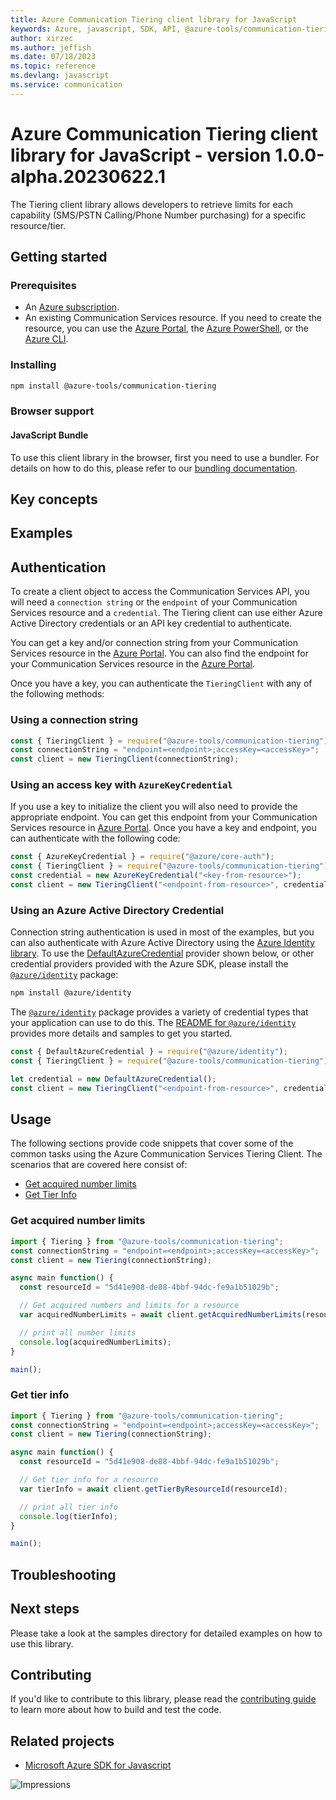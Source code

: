 ```yaml
---
title: Azure Communication Tiering client library for JavaScript
keywords: Azure, javascript, SDK, API, @azure-tools/communication-tiering, communication
author: xirzec
ms.author: jeffish
ms.date: 07/18/2023
ms.topic: reference
ms.devlang: javascript
ms.service: communication
---
```

# Azure Communication Tiering client library for JavaScript - version 1.0.0-alpha.20230622.1 


The Tiering client library allows developers to retrieve limits for each capability (SMS/PSTN Calling/Phone Number purchasing) for a specific resource/tier.

## Getting started

### Prerequisites

- An [Azure subscription][azure_sub].
- An existing Communication Services resource. If you need to create the resource, you can use the [Azure Portal][azure_portal], the [Azure PowerShell][azure_powershell], or the [Azure CLI][azure_cli].

### Installing

```bash
npm install @azure-tools/communication-tiering
```

### Browser support

#### JavaScript Bundle

To use this client library in the browser, first you need to use a bundler. For details on how to do this, please refer to our [bundling documentation](https://aka.ms/AzureSDKBundling).

## Key concepts

## Examples

## Authentication

To create a client object to access the Communication Services API, you will need a `connection string` or the `endpoint` of your Communication Services resource and a `credential`. The Tiering client can use either Azure Active Directory credentials or an API key credential to authenticate.

You can get a key and/or connection string from your Communication Services resource in the [Azure Portal][azure_portal]. You can also find the endpoint for your Communication Services resource in the [Azure Portal][azure_portal].

Once you have a key, you can authenticate the `TieringClient` with any of the following methods:

### Using a connection string

```javascript
const { TieringClient } = require("@azure-tools/communication-tiering");
const connectionString = "endpoint=<endpoint>;accessKey=<accessKey>";
const client = new TieringClient(connectionString);
```

### Using an access key with `AzureKeyCredential`

If you use a key to initialize the client you will also need to provide the appropriate endpoint. You can get this endpoint from your Communication Services resource in [Azure Portal][azure_portal]. Once you have a key and endpoint, you can authenticate with the following code:

```javascript
const { AzureKeyCredential } = require("@azure/core-auth");
const { TieringClient } = require("@azure-tools/communication-tiering");
const credential = new AzureKeyCredential("<key-from-resource>");
const client = new TieringClient("<endpoint-from-resource>", credential);
```

### Using an Azure Active Directory Credential

Connection string authentication is used in most of the examples, but you can also authenticate with Azure Active Directory using the [Azure Identity library][azure_identity]. To use the [DefaultAzureCredential][defaultazurecredential] provider shown below, or other credential providers provided with the Azure SDK, please install the [`@azure/identity`][azure_identity] package:

```bash
npm install @azure/identity
```

The [`@azure/identity`][azure_identity] package provides a variety of credential types that your application can use to do this. The [README for `@azure/identity`][azure_identity_readme] provides more details and samples to get you started.

```javascript
const { DefaultAzureCredential } = require("@azure/identity");
const { TieringClient } = require("@azure-tools/communication-tiering");

let credential = new DefaultAzureCredential();
const client = new TieringClient("<endpoint-from-resource>", credential);
```

## Usage

The following sections provide code snippets that cover some of the common tasks using the Azure Communication Services Tiering Client. The scenarios that are covered here consist of:

- [Get acquired number limits](#get-acquired-number-limits)
- [Get Tier Info](#get-tier-info)

### Get acquired number limits

```typescript
import { Tiering } from "@azure-tools/communication-tiering";
const connectionString = "endpoint=<endpoint>;accessKey=<accessKey>";
const client = new Tiering(connectionString);

async main function() {
  const resourceId = "5d41e908-de88-4bbf-94dc-fe9a1b51029b";

  // Get acquired numbers and limits for a resource
  var acquiredNumberLimits = await client.getAcquiredNumberLimits(resourceId);

  // print all number limits
  console.log(acquiredNumberLimits);
}

main();
```

### Get tier info

```typescript
import { Tiering } from "@azure-tools/communication-tiering";
const connectionString = "endpoint=<endpoint>;accessKey=<accessKey>";
const client = new Tiering(connectionString);

async main function() {
  const resourceId = "5d41e908-de88-4bbf-94dc-fe9a1b51029b";

  // Get tier info for a resource
  var tierInfo = await client.getTierByResourceId(resourceId);

  // print all tier info
  console.log(tierInfo);
}

main();
```

## Troubleshooting

## Next steps

Please take a look at the samples directory for detailed examples on how to use this library.

## Contributing

If you'd like to contribute to this library, please read the [contributing guide](https://github.com/Azure/azure-sdk-for-js/blob/main/CONTRIBUTING.md) to learn more about how to build and test the code.

## Related projects

- [Microsoft Azure SDK for Javascript](https://github.com/Azure/azure-sdk-for-js)

[azure_cli]: /cli/azure
[azure_sub]: https://azure.microsoft.com/free/
[azure_portal]: https://portal.azure.com
[azure_powershell]: /powershell/module/az.communication/new-azcommunicationservice
[defaultazurecredential]: https://github.com/Azure/azure-sdk-for-js/tree/main/sdk/identity/identity#defaultazurecredential
[azure_identity]: https://github.com/Azure/azure-sdk-for-js/tree/main/sdk/identity/identity
[azure_identity_readme]: https://github.com/Azure/azure-sdk-for-js/blob/main/sdk/identity/identity/README.md

![Impressions](https://azure-sdk-impressions.azurewebsites.net/api/impressions/azure-sdk-for-js%2Fsdk%2Fcommunication%2Fcommunication-toll-free-verification%2FREADME.png)

